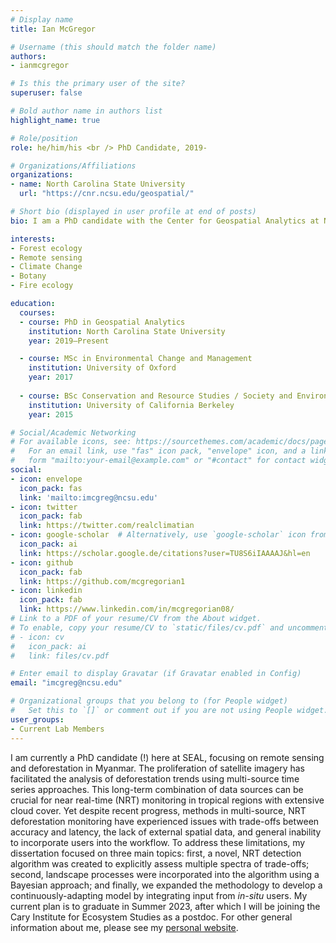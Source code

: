 ```yaml
---
# Display name
title: Ian McGregor

# Username (this should match the folder name)
authors:
- ianmcgregor

# Is this the primary user of the site?
superuser: false

# Bold author name in authors list
highlight_name: true

# Role/position
role: he/him/his <br /> PhD Candidate, 2019-

# Organizations/Affiliations
organizations:
- name: North Carolina State University
  url: "https://cnr.ncsu.edu/geospatial/"

# Short bio (displayed in user profile at end of posts)
bio: I am a PhD candidate with the Center for Geospatial Analytics at North Carolina State University.

interests:
- Forest ecology
- Remote sensing
- Climate Change
- Botany
- Fire ecology

education:
  courses:
  - course: PhD in Geospatial Analytics
    institution: North Carolina State University
    year: 2019–Present

  - course: MSc in Environmental Change and Management
    institution: University of Oxford
    year: 2017
    
  - course: BSc Conservation and Resource Studies / Society and Environment
    institution: University of California Berkeley
    year: 2015

# Social/Academic Networking
# For available icons, see: https://sourcethemes.com/academic/docs/page-builder/#icons
#   For an email link, use "fas" icon pack, "envelope" icon, and a link in the
#   form "mailto:your-email@example.com" or "#contact" for contact widget.
social:
- icon: envelope
  icon_pack: fas
  link: 'mailto:imcgreg@ncsu.edu'
- icon: twitter
  icon_pack: fab
  link: https://twitter.com/realclimatian
- icon: google-scholar  # Alternatively, use `google-scholar` icon from `ai` icon pack
  icon_pack: ai
  link: https://scholar.google.de/citations?user=TU8S6iIAAAAJ&hl=en
- icon: github
  icon_pack: fab
  link: https://github.com/mcgregorian1
- icon: linkedin
  icon_pack: fab
  link: https://www.linkedin.com/in/mcgregorian08/
# Link to a PDF of your resume/CV from the About widget.
# To enable, copy your resume/CV to `static/files/cv.pdf` and uncomment the lines below.
# - icon: cv
#   icon_pack: ai
#   link: files/cv.pdf

# Enter email to display Gravatar (if Gravatar enabled in Config)
email: "imcgreg@ncsu.edu"

# Organizational groups that you belong to (for People widget)
#   Set this to `[]` or comment out if you are not using People widget.
user_groups:
- Current Lab Members
---
```


I am currently a PhD candidate (!) here at SEAL, focusing on remote sensing and deforestation in Myanmar. The proliferation of satellite imagery has facilitated the analysis of deforestation trends using multi-source time series approaches. This long-term combination of data sources can be crucial for near real-time (NRT) monitoring in tropical regions with extensive cloud cover. Yet despite recent progress, methods in multi-source, NRT deforestation monitoring have experienced issues with trade-offs between accuracy and latency, the lack of external spatial data, and general inability to incorporate users into the workflow. To address these limitations, my dissertation focused on three main topics: first, a novel, NRT detection algorithm was created to explicitly assess multiple spectra of trade-offs; second, landscape processes were incorporated into the algorithm using a Bayesian approach; and finally, we expanded the methodology to develop a continuously-adapting model by integrating input from *in-situ* users. My current plan is to graduate in Summer 2023, after which I will be joining the Cary Institute for Ecosystem Studies as a postdoc. For other general information about me, please see my <a href = "https://ianmcgregor.netlify.app/"> personal website</a>.
